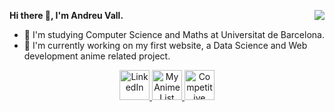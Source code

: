 <p>
  <b>Hi there 👋, I'm Andreu Vall.</b>
<a href="https://github.com/anuraghazra/github-readme-stats">
  <img align="right" src="https://github-readme-stats-one-bice.vercel.app/api/top-langs/?username=andreu-vall&layout=compact&hide=css,scss,ActionScript,Makefile&langs_count=10&theme=react&hide_border=true&custom_title=Languages%20Used%20(By%20File%20Size)&role=OWNER,ORGANIZATION_MEMBER,COLLABORATOR">
</a>
  </p>



- 🔭 I'm studying Computer Science and Maths at Universitat de Barcelona.
- 🌱 I'm currently working on my first website, a Data Science and Web development anime related project.

<p align="center">
  <a href="https://www.linkedin.com/in/andreu-vall/">
    <img src="https://static-exp1.licdn.com/sc/h/eahiplrwoq61f4uan012ia17i" alt="LinkedIn" height=48>
  </a>
  <a href="https://myanimelist.net/profile/andreu_vall">
    <img src="https://cdn.myanimelist.net/images/favicon.ico" alt="MyAnimeList" height=48>
  </a>
  <a href="https://clist.by/coder/D3structor/">
    <img src="https://img.icons8.com/external-tal-revivo-shadow-tal-revivo/48/000000/external-codeforces-programming-competitions-and-contests-programming-community-logo-shadow-tal-revivo.png" alt="Competitive Programming" height=48>
  </a>
</p>



<!--
**andreuvallhernandez/andreuvallhernandez** is a ✨ _special_ ✨ repository because its `README.md` (this file) appears on your GitHub profile.

[![Top Langs](https://github-readme-stats.vercel.app/api/top-langs/?username=andreu-vall&theme=dark)](https://github.com/anuraghazra/github-readme-stats)

[<img src='https://img.icons8.com/fluency/48/000000/linkedin.png' alt='linkedin'>](https://www.linkedin.com/in/andreu-vall/)
[<img src='https://img.icons8.com/external-tal-revivo-shadow-tal-revivo/48/000000/external-codeforces-programming-competitions-and-contests-programming-community-logo-shadow-tal-revivo.png' alt='competitive-programming'>](https://clist.by/coder/D3structor/)
[<img src='https://codeforces.org/s/99129/apple-icon-114x114.png' alt='competitive-programming' height=48>](https://clist.by/coder/D3structor/)

Here are some ideas to get you started:

- 🔭 I’m currently working on ...
- 🌱 I’m currently learning ...
- 👯 I’m looking to collaborate on ...
- 🤔 I’m looking for help with ...
- 💬 Ask me about ...
- 📫 How to reach me: ...
- 😄 Pronouns: ...
- ⚡ Fun fact: ...

<a href="https://github.com/anuraghazra/github-readme-stats">
  <img align="right" src="https://github-readme-stats.vercel.app/api/top-langs/?username=andreu-vall&theme=react">
</a>


[![GitHub Trends SVG](https://api.githubtrends.io/user/svg/andreu_vall/langs)](https://githubtrends.io)


-->





